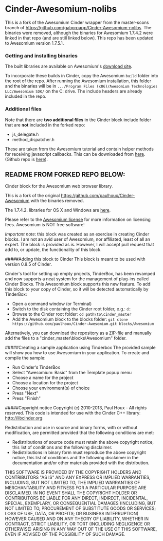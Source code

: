 Cinder-Awesomium-nolibs
=======================

This is a fork of the Awesomium Cinder wrapper from the master-scons branch of https://github.com/gaborpapp/Cinder-Awesomium-nolibs. The binaries were removed, although the binaries for Awesomium 1.7.4.2 were linked in that repo (and are still linked below). This repo has been updated to Awesomium version 1.7.5.1.

### Getting and installing binaries
The built libraries are available on Awesomium's [download site](http://www.awesomium.com/download).

To incorporate these builds in Cinder, copy the Awesomium `build` folder into the root of the repo. After running the Awesomium installation, this folder and the binaries will be in `.../Program Files (x86)/Awesomium Technologies LLC/Awesomium SDK/` on the C: drive. The include headers are already included in the repo.

### Additional files
Note that there are **two additional files** in the Cinder block include folder that are **not** included in the forked repo:

- js_delegate.h
- method_dispatcher.h

These are taken from the Awesomium tutorial and contain helper methods for receiving javascript callbacks. This can be downloaded from [here](http://wiki.awesomium.com/tutorials/tutorial-3-hooking-up-events.html). (Github repo is [here](https://github.com/awesomium/tutorial-framework)).

## README FROM FORKED REPO BELOW:
Cinder block for the Awesomium web browser library.

This is a fork of the original https://github.com/paulhoux/Cinder-Awesomium with the binaries removed.

The 1.7.4.2. libraries for OS X and Windows are [here](https://app.box.com/s/gs0l1dgwbn0fr26wztixy1gjr4q2v9wo).

Please refer to the [Awesomium license](https://raw.github.com/paulhoux/Cinder-Awesomium/master/LICENSE.txt) for more information on licensing fees. Awesomium is NOT free software!

*Important note*: this block was created as an exercise in creating Cinder blocks. I am not an avid user of Awesomium, nor affiliated, least of all an expert. The block is provided as is. However, I will accept pull request that add to, or update, the functionality of this block.


#####Adding this block to Cinder
This block is meant to be used with version 0.8.5 of Cinder.

Cinder's tool for setting up empty projects, TinderBox, has been revamped and now supports a neat system for the management of plug-ins called Cinder Blocks. This Awesomium block supports this new feature. To add this block to your copy of Cinder, so it will be detected automatically by TinderBox:
* Open a command window (or Terminal)
* Switch to the disk containing the Cinder root folder, e.g.: ```d:```
* Browse to the Cinder root folder: ```cd path\to\cinder_master```
* Add the Awesomium block to the blocks folder: ```git clone https://github.com/paulhoux/Cinder-Awesomium.git blocks/Awesomium```

Alternatively, you can download the repository as a [ZIP-file](https://github.com/paulhoux/Cinder-Awesomium/zipball/master) and manually add the files to a "cinder_master\blocks\Awesomium" folder.


#####Creating a sample application using Tinderbox
The provided sample will show you how to use Awesomium in your application. To create and compile the sample:
* Run Cinder's TinderBox
* Select "Awesomium: Basic" from the Template popup menu
* Choose a name for the project
* Choose a location for the project
* Choose your environment(s) of choice
* Press "Next"
* Press "Finish"


#####Copyright notice
Copyright (c) 2010-2013, Paul Houx - All rights reserved.
This code is intended for use with the Cinder C++ library: http://libcinder.org

Redistribution and use in source and binary forms, with or without modification, are permitted provided that
the following conditions are met:

* Redistributions of source code must retain the above copyright notice, this list of conditions and the following disclaimer.
* Redistributions in binary form must reproduce the above copyright notice, this list of conditions and	the following disclaimer in the documentation and/or other materials provided with the distribution.

THIS SOFTWARE IS PROVIDED BY THE COPYRIGHT HOLDERS AND CONTRIBUTORS "AS IS" AND ANY EXPRESS OR IMPLIED WARRANTIES, INCLUDING, BUT NOT LIMITED TO, THE IMPLIED WARRANTIES OF MERCHANTABILITY AND FITNESS FOR A PARTICULAR PURPOSE ARE DISCLAIMED. IN NO EVENT SHALL THE COPYRIGHT HOLDER OR CONTRIBUTORS BE LIABLE FOR ANY DIRECT, INDIRECT, INCIDENTAL, SPECIAL, EXEMPLARY, OR CONSEQUENTIAL DAMAGES (INCLUDING, BUT NOT LIMITED TO, PROCUREMENT OF SUBSTITUTE GOODS OR SERVICES; LOSS OF USE, DATA, OR PROFITS; OR BUSINESS INTERRUPTION) HOWEVER CAUSED AND ON ANY THEORY OF LIABILITY, WHETHER IN CONTRACT, STRICT LIABILITY, OR TORT (INCLUDING
NEGLIGENCE OR OTHERWISE) ARISING IN ANY WAY OUT OF THE USE OF THIS SOFTWARE, EVEN IF ADVISED OF THE POSSIBILITY OF SUCH DAMAGE.
